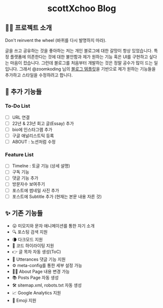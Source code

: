 <h1 align="center">
  scottXchoo Blog
</h1>

## 👋🏼 프로젝트 소개
Don't reinvent the wheel (바퀴를 다시 발명하지 마라).

글을 쓰고 공유하는 것을 좋아하는 저는 개인 블로그에 대한 갈망이 항상 있었습니다. 특정 플랫폼에 의존한다는 것에 대한 불안함과 제가 원하는 기능 혹은 UI를 구현하고 싶다는 마음이 컸습니다. 그런데 블로그를 처음부터 개발하는 것은 정말 공수가 많이 드는 일입니다. 그래서 @zoomkoding 님의 [블로그 템플릿](https://github.com/zoomkoding/zoomkoding-gatsby-blog)을 기반으로 제가 원하는 기능들을 추가하고 스타일을 수정하려고 합니다.

## 🚀 추가 기능들
### To-Do List
- [ ] URL 연결
- [ ] 22년 & 23년 회고 글(Essay) 추가
- [ ] bio에 인스타그램 추가
- [ ] 구글 애널리스트틱 등록
- [ ] ABOUT : 노션처럼 수정

### Feature List
- [ ] Timelne : 토글 기능 (상세 설명)
- [ ] 구독 기능
- [ ] 댓글 기능 추가
- [ ] 방문자수 보여주기
- [ ] 포스트에 썸네일 사진 추가
- [ ] 포스트에 Subtitle 추가 (현재는 본문 내용 자른 것)

## ✨ 기존 기능들

- 😛 미모지와 문자 애니메이션를 통한 자기 소개
- 🔍 포스팅 검색 지원
- 🌘 다크모드 지원
- 💅 코드 하이라이팅 지원
- 👉 글 목차 자동 생성(ToC)
- 💬 Utterances 댓글 기능 지원
- ⚙️ meta-config를 통한 세부 설정 가능
- 👨‍💻 About Page 내용 변경 가능
- 📚 Posts Page 자동 생성
- 🛠 sitemap.xml, robots.txt 자동 생성
- 📈 Google Analytics 지원
- 🧢 Emoji 지원
